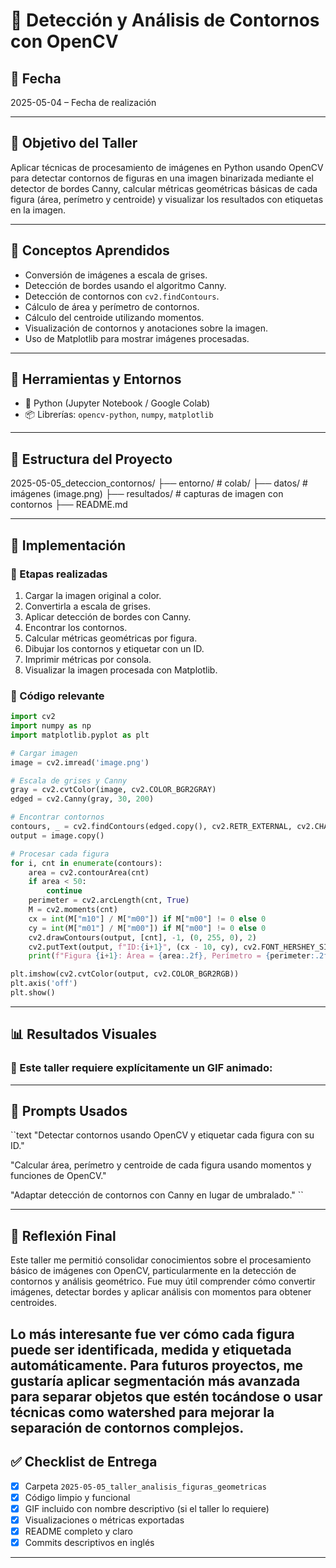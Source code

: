 # 🧪 Detección y Análisis de Contornos con OpenCV

## 📅 Fecha  
2025-05-04 – Fecha de realización

---

## 🎯 Objetivo del Taller

Aplicar técnicas de procesamiento de imágenes en Python usando OpenCV para detectar contornos de figuras en una imagen binarizada mediante el detector de bordes Canny, calcular métricas geométricas básicas de cada figura (área, perímetro y centroide) y visualizar los resultados con etiquetas en la imagen.

---

## 🧠 Conceptos Aprendidos

- Conversión de imágenes a escala de grises.
- Detección de bordes usando el algoritmo Canny.
- Detección de contornos con `cv2.findContours`.
- Cálculo de área y perímetro de contornos.
- Cálculo del centroide utilizando momentos.
- Visualización de contornos y anotaciones sobre la imagen.
- Uso de Matplotlib para mostrar imágenes procesadas.

---

## 🔧 Herramientas y Entornos

- 🐍 Python (Jupyter Notebook / Google Colab)  
- 📦 Librerías: `opencv-python`, `numpy`, `matplotlib`

---

## 📁 Estructura del Proyecto
2025-05-05_deteccion_contornos/
├── entorno/ # colab/
├── datos/ # imágenes (image.png)
├── resultados/ # capturas de imagen con contornos
├── README.md

---

## 🧪 Implementación

### 🔹 Etapas realizadas
1. Cargar la imagen original a color.
2. Convertirla a escala de grises.
3. Aplicar detección de bordes con Canny.
4. Encontrar los contornos.
5. Calcular métricas geométricas por figura.
6. Dibujar los contornos y etiquetar con un ID.
7. Imprimir métricas por consola.
8. Visualizar la imagen procesada con Matplotlib.

### 🔹 Código relevante

```python
import cv2
import numpy as np
import matplotlib.pyplot as plt

# Cargar imagen
image = cv2.imread('image.png')

# Escala de grises y Canny
gray = cv2.cvtColor(image, cv2.COLOR_BGR2GRAY)
edged = cv2.Canny(gray, 30, 200)

# Encontrar contornos
contours, _ = cv2.findContours(edged.copy(), cv2.RETR_EXTERNAL, cv2.CHAIN_APPROX_NONE)
output = image.copy()

# Procesar cada figura
for i, cnt in enumerate(contours):
    area = cv2.contourArea(cnt)
    if area < 50:
        continue
    perimeter = cv2.arcLength(cnt, True)
    M = cv2.moments(cnt)
    cx = int(M["m10"] / M["m00"]) if M["m00"] != 0 else 0
    cy = int(M["m01"] / M["m00"]) if M["m00"] != 0 else 0
    cv2.drawContours(output, [cnt], -1, (0, 255, 0), 2)
    cv2.putText(output, f"ID:{i+1}", (cx - 10, cy), cv2.FONT_HERSHEY_SIMPLEX, 0.5, (0, 0, 255), 1)
    print(f"Figura {i+1}: Área = {area:.2f}, Perímetro = {perimeter:.2f}, Centroide = ({cx}, {cy})")

plt.imshow(cv2.cvtColor(output, cv2.COLOR_BGR2RGB))
plt.axis('off')
plt.show()
```

---

## 📊 Resultados Visuales

### 📌 Este taller **requiere explícitamente un GIF animado**:


---

## 🧩 Prompts Usados

``text
"Detectar contornos usando OpenCV y etiquetar cada figura con su ID."

"Calcular área, perímetro y centroide de cada figura usando momentos y funciones de OpenCV."

"Adaptar detección de contornos con Canny en lugar de umbralado."
``

---

## 💬 Reflexión Final

Este taller me permitió consolidar conocimientos sobre el procesamiento básico de imágenes con OpenCV, particularmente en la detección de contornos y análisis geométrico. Fue muy útil comprender cómo convertir imágenes, detectar bordes y aplicar análisis con momentos para obtener centroides.

Lo más interesante fue ver cómo cada figura puede ser identificada, medida y etiquetada automáticamente. Para futuros proyectos, me gustaría aplicar segmentación más avanzada para separar objetos que estén tocándose o usar técnicas como watershed para mejorar la separación de contornos complejos.
---

## ✅ Checklist de Entrega

- [x] Carpeta `2025-05-05_taller_analisis_figuras_geometricas`
- [x] Código limpio y funcional
- [x] GIF incluido con nombre descriptivo (si el taller lo requiere)
- [x] Visualizaciones o métricas exportadas
- [x] README completo y claro
- [x] Commits descriptivos en inglés

---
